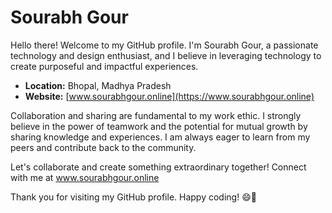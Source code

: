 # Sourabh Gour

Hello there! Welcome to my GitHub profile. I'm Sourabh Gour, a passionate technology and design enthusiast, and I believe in leveraging technology to create purposeful and impactful experiences. 

- **Location:** Bhopal, Madhya Pradesh
- **Website:** [www.sourabhgour.online](https://www.sourabhgour.online)

Collaboration and sharing are fundamental to my work ethic. I strongly believe in the power of teamwork and the potential for mutual growth by sharing knowledge and experiences. I am always eager to learn from my peers and contribute back to the community.

Let's collaborate and create something extraordinary together! Connect with me at www.sourabhgour.online

Thank you for visiting my GitHub profile. Happy coding! 😄🚀
